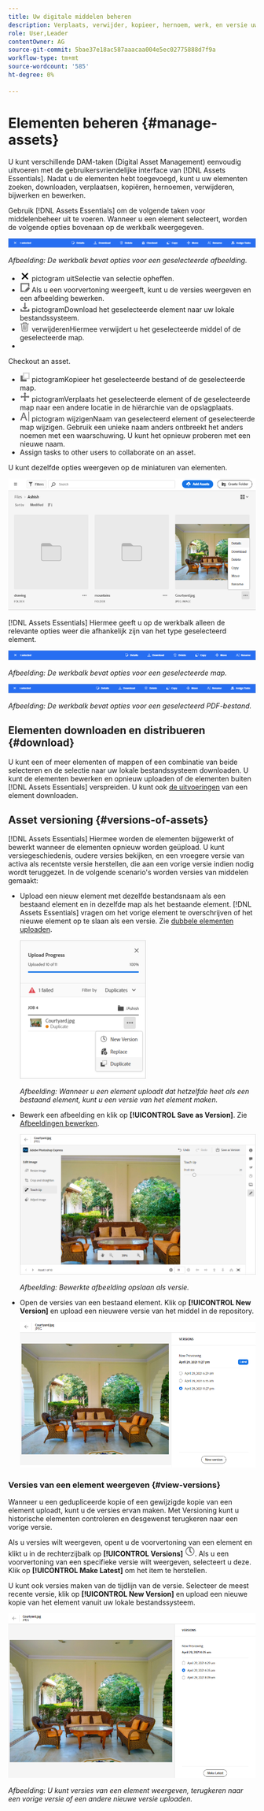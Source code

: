 ```yaml
---
title: Uw digitale middelen beheren
description: Verplaats, verwijder, kopieer, hernoem, werk, en versie uw activa in  [!DNL Assets Essentials] bij.
role: User,Leader
contentOwner: AG
source-git-commit: 5bae37e18ac587aaacaa004e5ec02775888d7f9a
workflow-type: tm+mt
source-wordcount: '585'
ht-degree: 0%

---
```



# Elementen beheren {#manage-assets}

U kunt verschillende DAM-taken (Digital Asset Management) eenvoudig uitvoeren met de gebruikersvriendelijke interface van [!DNL Assets Essentials]. Nadat u de elementen hebt toegevoegd, kunt u uw elementen zoeken, downloaden, verplaatsen, kopiëren, hernoemen, verwijderen, bijwerken en bewerken.

Gebruik [!DNL Assets Essentials] om de volgende taken voor middelenbeheer uit te voeren. Wanneer u een element selecteert, worden de volgende opties bovenaan op de werkbalk weergegeven.

![Werkbalkopties wanneer u een element selecteert](assets/toolbar-image-selected.png)

*Afbeelding: De werkbalk bevat opties voor een geselecteerde afbeelding.*

* ![Schakel ](assets/do-not-localize/close-icon.png) pictogram uitSelectie van selectie opheffen.
* ![detailspictogramKlik om een voorvertoning van een element weer te geven en de gedetailleerde metagegevens weer te geven. ](assets/do-not-localize/edit-in-icon.png) Als u een voorvertoning weergeeft, kunt u de versies weergeven en een afbeelding bewerken.
* ![download ](assets/do-not-localize/download-icon.png) pictogramDownload het geselecteerde element naar uw lokale bestandssysteem.
* ![pictogram ](assets/do-not-localize/delete-icon.png) verwijderenHiermee verwijdert u het geselecteerde middel of de geselecteerde map.
* 

   <!-- ![checkout icon](assets/do-not-localize/checkout-icon.png) --> Checkout an asset.
* ![Kopieer ](assets/do-not-localize/copy-icon.png) pictogramKopieer het geselecteerde bestand of de geselecteerde map.
* ![Verplaats ](assets/do-not-localize/move-icon.png) pictogramVerplaats het geselecteerde element of de geselecteerde map naar een andere locatie in de hiërarchie van de opslagplaats.
* ![naam ](assets/do-not-localize/rename-icon.png) pictogram wijzigenNaam van geselecteerd element of geselecteerde map wijzigen. Gebruik een unieke naam anders ontbreekt het anders noemen met een waarschuwing. U kunt het opnieuw proberen met een nieuwe naam.
* 
   <!-- ![assign task icon](assets/do-not-localize/assign-task-icon.png) --> Assign tasks to other users to collaborate on an asset.

U kunt dezelfde opties weergeven op de miniaturen van elementen.

![Opties op elementminiatuur voor het beheren van elementen](assets/options-on-thumbnail.png)

[!DNL Assets Essentials] Hiermee geeft u op de werkbalk alleen de relevante opties weer die afhankelijk zijn van het type geselecteerd element.

![Werkbalkopties wanneer u een element selecteert](assets/toolbar-folder-selected.png)

*Afbeelding: De werkbalk bevat opties voor een geselecteerde map.*

![Werkbalkopties wanneer u een element selecteert](assets/toolbar-pdf-selected.png)

*Afbeelding: De werkbalk bevat opties voor een geselecteerd PDF-bestand.*

## Elementen downloaden en distribueren {#download}

U kunt een of meer elementen of mappen of een combinatie van beide selecteren en de selectie naar uw lokale bestandssysteem downloaden. U kunt de elementen bewerken en opnieuw uploaden of de elementen buiten [!DNL Assets Essentials] verspreiden. U kunt ook [de uitvoeringen](/help/add-delete.md#renditions) van een element downloaden.

## Asset versioning {#versions-of-assets}

<!-- 
TBD: query for engineering: How many versions are maintained. What happens when we reach that limit? Are old versions automatically removed? -->

[!DNL Assets Essentials] Hiermee worden de elementen bijgewerkt of bewerkt wanneer de elementen opnieuw worden geüpload. U kunt versiegeschiedenis, oudere versies bekijken, en een vroegere versie van activa als recentste versie herstellen, die aan een vorige versie indien nodig wordt teruggezet. In de volgende scenario&#39;s worden versies van middelen gemaakt:

* Upload een nieuw element met dezelfde bestandsnaam als een bestaand element en in dezelfde map als het bestaande element. [!DNL Assets Essentials] vragen om het vorige element te overschrijven of het nieuwe element op te slaan als een versie. Zie [dubbele elementen uploaden](/help/add-delete.md#resolve-upload-fails).

   ![Versies maken tijdens uploaden](assets/uploads-manage-duplicates.png)

   *Afbeelding: Wanneer u een element uploadt dat hetzelfde heet als een bestaand element, kunt u een versie van het element maken.*

* Bewerk een afbeelding en klik op **[!UICONTROL Save as Version]**. Zie [Afbeeldingen bewerken](/help/edit-images.md).

   ![Bewerkte afbeelding opslaan als versie](assets/edit-image2.png)

   *Afbeelding: Bewerkte afbeelding opslaan als versie.*

* Open de versies van een bestaand element. Klik op **[!UICONTROL New Version]** en upload een nieuwere versie van het middel in de repository.

   ![Optie voor het uploaden van een nieuwe versie van een element uit de versiegeschiedenis](assets/view-asset-versions2.png)

### Versies van een element weergeven {#view-versions}

Wanneer u een gedupliceerde kopie of een gewijzigde kopie van een element uploadt, kunt u de versies ervan maken. Met Versioning kunt u historische elementen controleren en desgewenst terugkeren naar een vorige versie.

Als u versies wilt weergeven, opent u de voorvertoning van een element en klikt u in de rechterzijbalk op **[!UICONTROL Versions]** ![Versiepictogram](assets/do-not-localize/versions-clock-icon.png). Als u een voorvertoning van een specifieke versie wilt weergeven, selecteert u deze. Klik op **[!UICONTROL Make Latest]** om het item te herstellen.

U kunt ook versies maken van de tijdlijn van de versie. Selecteer de meest recente versie, klik op **[!UICONTROL New Version]** en upload een nieuwe kopie van het element vanuit uw lokale bestandssysteem.

![Versies van een element weergeven](assets/view-asset-versions1.png)

*Afbeelding: U kunt versies van een element weergeven, terugkeren naar een vorige versie of een andere nieuwe versie uploaden.*
